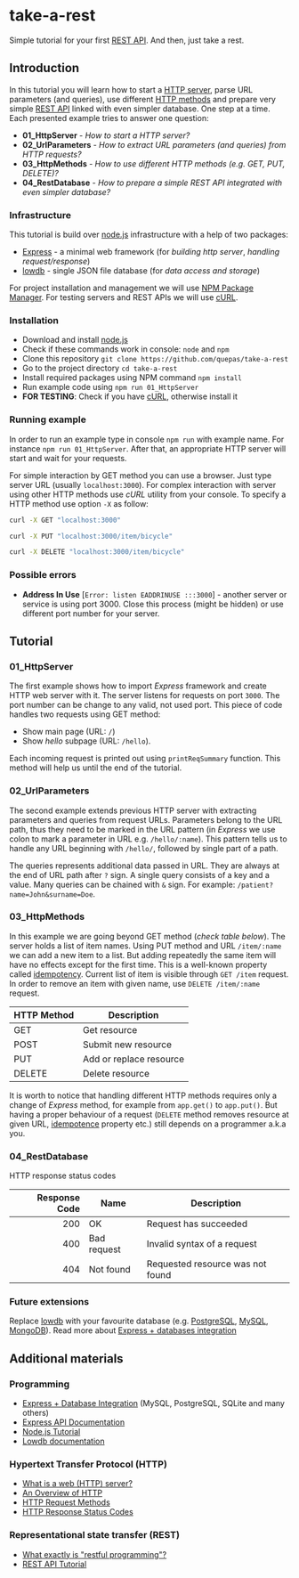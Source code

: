 # take-a-rest

Simple tutorial for your first [REST API](https://www.wikiwand.com/en/Representational_state_transfer).
And then, just take a rest.

## Introduction

In this tutorial you will learn how to start a [HTTP server](https://developer.mozilla.org/en-US/docs/Learn/Common_questions/What_is_a_web_server), parse URL parameters (and queries), use different [HTTP methods](https://developer.mozilla.org/en-US/docs/Web/HTTP/Methods) and prepare very simple [REST API](https://www.wikiwand.com/en/Representational_state_transfer) linked with even simpler database.
One step at a time.
Each presented example tries to answer one question:

* **01_HttpServer** - _How to start a HTTP server?_
* **02_UrlParameters** - _How to extract URL parameters (and queries) from HTTP requests?_
* **03_HttpMethods** - _How to use different HTTP methods (e.g. GET, PUT, DELETE)?_
* **04_RestDatabase** - _How to prepare a simple REST API integrated with even simpler database?_

### Infrastructure

This tutorial is build over [node.js](https://nodejs.org/en/) infrastructure with a help of two packages:

* [Express](http://expressjs.com) - a minimal web framework (for _building http server_, _handling request/response_)
* [lowdb](https://github.com/typicode/lowdb) - single JSON file database (for _data access and storage_)

For project installation and management we will use [NPM Package Manager](https://www.npmjs.com/). For testing servers and REST APIs we will use [cURL](https://curl.haxx.se/).

### Installation

* Download and install [node.js](https://nodejs.org/en/download/)
* Check if these commands work in console: `node` and `npm`
* Clone this repository `git clone https://github.com/quepas/take-a-rest`
* Go to the project directory `cd take-a-rest`
* Install required packages using NPM command `npm install`
* Run example code using `npm run 01_HttpServer`
* **FOR TESTING**: Check if you have [cURL](https://curl.haxx.se/), otherwise install it

### Running example

In order to run an example type in console `npm run` with example name.
For instance `npm run 01_HttpServer`.
After that, an appropriate HTTP server will start and wait for your requests.

For simple interaction by GET method you can use a browser.
Just type server URL (usually `localhost:3000`).
For complex interaction with server using other HTTP methods use _cURL_ utility from your console.
To specify a HTTP method use option `-X` as follow:

```bash
curl -X GET "localhost:3000"
```

```bash
curl -X PUT "localhost:3000/item/bicycle"
```

```bash
curl -X DELETE "localhost:3000/item/bicycle"
```

### Possible errors

* **Address In Use** [`Error: listen EADDRINUSE :::3000`] - another server or service is using port 3000. Close this process (might be hidden) or use different port number for your server.

## Tutorial

### 01_HttpServer

The first example shows how to import _Express_ framework and create HTTP web server with it.
The server listens for requests on port `3000`.
The port number can be change to any valid, not used port.
This piece of code handles two requests using GET method:

* Show main page (URL: `/`)
* Show _hello_ subpage (URL: `/hello`).

Each incoming request is printed out using `printReqSummary` function.
This method will help us until the end of the tutorial.

### 02_UrlParameters

The second example extends previous HTTP server with extracting parameters and queries from request URLs.
Parameters belong to the URL path, thus they need to be marked in the URL pattern (in _Express_ we use colon to mark a parameter in URL e.g. `/hello/:name`).
This pattern tells us to handle any URL beginning with `/hello/`, followed by single part of a path.

The queries represents additional data passed in URL.
They are always at the end of URL path after `?` sign.
A single query consists of a key and a value.
Many queries can be chained with `&` sign.
For example: `/patient?name=John&surname=Doe`.

### 03_HttpMethods

In this example we are going beyond GET method (_check table below_).
The server holds a list of item names.
Using PUT method and URL `/item/:name` we can add a new item to a list.
But adding repeatedly the same item will have no effects except for the first time.
This is a well-known property called [idempotency](http://www.restapitutorial.com/lessons/idempotency.html).
Current list of item is visible through `GET /item` request.
In order to remove an item with given name, use `DELETE /item/:name` request.

| HTTP Method | Description             |
| ----------- | ----------------------- |
| GET         | Get resource            |
| POST        | Submit new resource     |
| PUT         | Add or replace resource |
| DELETE      | Delete resource         |

It is worth to notice that handling different HTTP methods requires only a change of _Express_ method, for example from `app.get()` to `app.put()`.
But having a proper behaviour of a request (`DELETE` method removes resource at given URL, [idempotence](http://www.restapitutorial.com/lessons/idempotency.html) property etc.) still depends on a programmer a.k.a you.

### 04_RestDatabase

HTTP response status codes

| Response Code | Name        | Description                      |
| ------------: | ----------- | -------------------------------- |
|           200 | OK          | Request has succeeded            |
|           400 | Bad request | Invalid syntax of a request      |
|           404 | Not found   | Requested resource was not found |

### Future extensions

Replace [lowdb](https://github.com/typicode/lowdb) with your favourite database (e.g. [PostgreSQL](https://www.postgresql.org/), [MySQL](https://www.mysql.com/), [MongoDB](https://www.mongodb.com/)). Read more about [Express + databases integration](http://expressjs.com/en/guide/database-integration.html)

## Additional materials

### Programming

* [Express + Database Integration](http://expressjs.com/en/guide/database-integration.html) (MySQL, PostgreSQL, SQLite and many others)
* [Express API Documentation](http://expressjs.com/en/4x/api.html)
* [Node.js Tutorial](https://www.tutorialspoint.com/nodejs/index.htm)
* [Lowdb documentation](https://github.com/typicode/lowdb/blob/master/README.md)

### Hypertext Transfer Protocol (HTTP)

* [What is a web (HTTP) server?](https://developer.mozilla.org/en-US/docs/Learn/Common_questions/What_is_a_web_server)
* [An Overview of HTTP](https://developer.mozilla.org/en-US/docs/Web/HTTP/Overview)
* [HTTP Request Methods](https://developer.mozilla.org/en-US/docs/Web/HTTP/Methods)
* [HTTP Response Status Codes](https://developer.mozilla.org/en-US/docs/Web/HTTP/Status)

### Representational state transfer (REST)

* [What exactly is "restful programming"?](https://stackoverflow.com/questions/671118/what-exactly-is-restful-programming)
* [REST API Tutorial](http://www.restapitutorial.com/)
